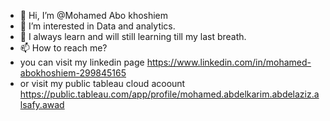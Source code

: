 - 👋 Hi, I’m @Mohamed Abo khoshiem
- 👀 I’m interested in Data and analytics.
- 🌱 I always learn and will still learning till my last breath.
- 📫 How to reach me? 
- you can visit my linkedin page <https://www.linkedin.com/in/mohamed-abokhoshiem-299845165>
- or visit my public tableau cloud acoount <https://public.tableau.com/app/profile/mohamed.abdelkarim.abdelaziz.alsafy.awad>

<!---
Mokhoshiem/Mokhoshiem is a ✨ special ✨ repository because its `README.md` (this file) appears on your GitHub profile.
You can click the Preview link to take a look at your changes.
--->
